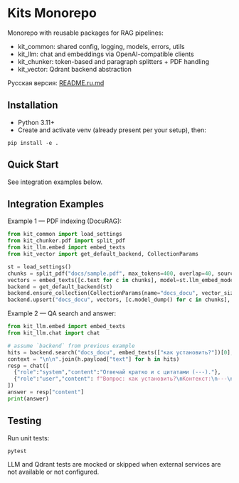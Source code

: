 # Kits Monorepo

Monorepo with reusable packages for RAG pipelines:

- kit_common: shared config, logging, models, errors, utils
- kit_llm: chat and embeddings via OpenAI-compatible clients
- kit_chunker: token-based and paragraph splitters + PDF handling
- kit_vector: Qdrant backend abstraction

Русская версия: [README.ru.md](README.ru.md)

## Installation

- Python 3.11+
- Create and activate venv (already present per your setup), then:

```
pip install -e .
```

## Quick Start

See integration examples below.

## Integration Examples

Example 1 — PDF indexing (DocuRAG):

```python
from kit_common import load_settings
from kit_chunker.pdf import split_pdf
from kit_llm.embed import embed_texts
from kit_vector import get_default_backend, CollectionParams

st = load_settings()
chunks = split_pdf("docs/sample.pdf", max_tokens=400, overlap=40, source="sample.pdf", doc_id="doc1")
vectors = embed_texts([c.text for c in chunks], model=st.llm_embed_model or "text-embedding-3-small")
backend = get_default_backend(st)
backend.ensure_collection(CollectionParams(name="docs_docu", vector_size=len(vectors[0]), distance="cosine"))
backend.upsert("docs_docu", vectors, [c.model_dump() for c in chunks], ids=[c.id for c in chunks])
```

Example 2 — QA search and answer:

```python
from kit_llm.embed import embed_texts
from kit_llm.chat import chat

# assume `backend` from previous example
hits = backend.search("docs_docu", embed_texts(["как установить?"])[0], k=3)
context = "\n\n".join(h.payload["text"] for h in hits)
resp = chat([
  {"role":"system","content":"Отвечай кратко и c цитатами (---)."},
  {"role":"user","content": f"Вопрос: как установить?\nКонтекст:\n---\n{context}\n---"}
])
answer = resp["content"]
print(answer)
```

## Testing

Run unit tests:

```
pytest
```

LLM and Qdrant tests are mocked or skipped when external services are not available or not configured.
